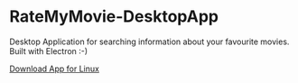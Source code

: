 # RateMyMovie-DesktopApp
Desktop Application for searching information about your favourite movies. Built with Electron :-)

<a href="https://drive.google.com/open?id=1i1uKxde5kXu9JGzXYaWSDau8lVlagO9C"> Download App for Linux </a>
